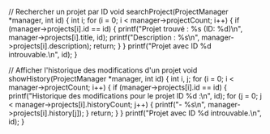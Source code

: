 // Rechercher un projet par ID
void searchProject(ProjectManager *manager, int id) {
    int i;
    for (i = 0; i < manager->projectCount; i++) {
        if (manager->projects[i].id == id) {
            printf("Projet trouvé : %s (ID: %d)\n", manager->projects[i].title, id);
            printf("Description : %s\n", manager->projects[i].description);
            return;
        }
    }
    printf("Projet avec ID %d introuvable.\n", id);
}

// Afficher l'historique des modifications d'un projet
void showHistory(ProjectManager *manager, int id) {
    int i, j;
    for (i = 0; i < manager->projectCount; i++) {
        if (manager->projects[i].id == id) {
            printf("Historique des modifications pour le projet ID %d :\n", id);
            for (j = 0; j < manager->projects[i].historyCount; j++) {
                printf("- %s\n", manager->projects[i].history[j]);
            }
            return;
        }
    }
    printf("Projet avec ID %d introuvable.\n", id);
}
